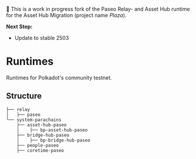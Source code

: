 🚧 This is a work in progress fork of the Paseo Relay- and Asset Hub runtime for the Asset Hub Migration (project name *Plaza*).

**Next Step:**
- Update to stable 2503

# Runtimes

Runtimes for Polkadot's community testnet.

## Structure

```pre
├── relay
│   ├── paseo
└── system-parachains
    ├── asset-hub-paseo
    │    ├── bp-asset-hub-paseo
    ├── bridge-hub-paseo
    │    ├── bp-bridge-hub-paseo
    ├── people-paseo
    ├── coretime-paseo
```
